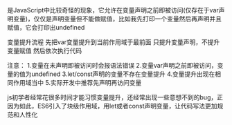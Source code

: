 是JavaScript中比较奇怪的现象，它允许在变量声明之前即被访问(仅存在于var声明变量)，仅仅是声明变量但不能做赋值，比如我先打印一个变量然后再声明并且赋值，它会打印出undefined

变量提升流程
先把var变量提升到当前作用域于最前面
只提升变量声明，不提升变量赋值
然后依次执行代码


注意：
1.变量在未声明即被访问时会报语法错误
2.变量var声明之前即被访问，变量的值为undefined
3.let/const声明的变量不存在变量提升
4.变量提升出现在相同作用域当中
5.实际开发中推荐先声明再访问变量

js初学者经常花很多时间才能习惯变量提升，还经常出现一些意想不到的bug，正因为如此，ES6引入了块级作用域，用let或者const声明变量，让代码写法更加规范和人性化